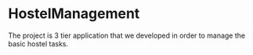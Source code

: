 # HostelManagement
The project is 3 tier application that we developed in order to manage the basic hostel tasks.
